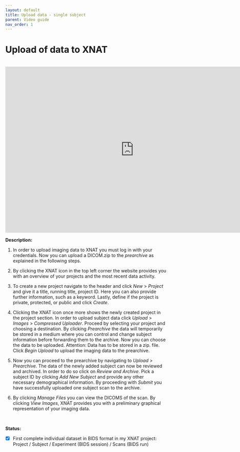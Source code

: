 ```yaml
---
layout: default
title: Upload data - single subject
parent: Video guide
nav_order: 1
---
```



# Upload of data to XNAT

<br/>	


<iframe width="800" height="518" src="https://www.youtube.com/embed/z7paYhAtcW0" frameborder="0" allow="accelerometer; autoplay; clipboard-write; encrypted-media; gyroscope; picture-in-picture" allowfullscreen></iframe>


<br/>	


**Description:**

1. In order to upload imaging data to XNAT you must log in with your credentials. Now you can upload a DICOM.zip to the *prearchive* as explained in the following steps.

2. By clicking the XNAT icon in the top left corner the website provides you with an overview of your projects and the most recent data activity.

3. To create a new project navigate to the header and click *New* > *Project* and give it a title, running title, project ID. Here you can also provide further information, such as a keyword. Lastly, define if the project is private, protected, or public and click *Create*.

4. Clicking the XNAT icon once more shows the newly created project in the project section.
In order to upload subject data click *Upload* > *Images* > *Compressed Uploader*. Proceed by selecting your project and choosing a destination. By clicking *Prearchive* the data will temporarily be stored in a medium where you can control and change subject information before forwarding them to the archive. Now you can choose the data to be uploaded. Attention: Data has to be stored in a zip. file. Click *Begin Upload* to upload the imaging data to the prearchive.

5. Now you can proceed to the prearchive by navigating to *Upload* > *Prearchive*. The data of the newly added subject can now be reviewed and archived. In order to do so click on *Review and Archive*. Pick a subject ID by clicking *Add New Subject* and provide any other necessary demographical information. By proceeding with *Submit* you have successfully uploaded one subject scan to the archive.

6. By clicking *Manage Files* you can view the DICOMS of the scan. By clicking *View Images*, XNAT provides you with a preliminary graphical representation of your imaging data.

<br/>	

**Status:**
- [x] First complete individual dataset in BIDS format in my XNAT project: Project / Subject / Experiment (BIDS session) / Scans (BIDS run)
